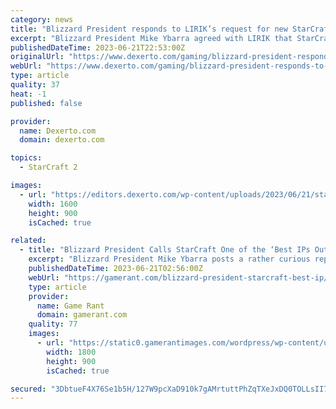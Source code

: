 ```yaml
---
category: news
title: "Blizzard President responds to LIRIK’s request for new StarCraft game"
excerpt: "Blizzard President Mike Ybarra agreed with LIRIK that StarCraft has \"insane potential\" after the streamer requested a new game."
publishedDateTime: 2023-06-21T22:53:00Z
originalUrl: "https://www.dexerto.com/gaming/blizzard-president-responds-to-liriks-request-for-new-starcraft-game-2185824/"
webUrl: "https://www.dexerto.com/gaming/blizzard-president-responds-to-liriks-request-for-new-starcraft-game-2185824/"
type: article
quality: 37
heat: -1
published: false

provider:
  name: Dexerto.com
  domain: dexerto.com

topics:
  - StarCraft 2

images:
  - url: "https://editors.dexerto.com/wp-content/uploads/2023/06/21/starcraft-blizzard-president-IP-LIRIK-twitch.jpg"
    width: 1600
    height: 900
    isCached: true

related:
  - title: "Blizzard President Calls StarCraft One of the ‘Best IPs Out There’"
    excerpt: "Blizzard President Mike Ybarra posts a rather curious reply to a tweet that calls for a StarCraft franchise revival in the wake of Diablo 4's success."
    publishedDateTime: 2023-06-21T02:56:00Z
    webUrl: "https://gamerant.com/blizzard-president-starcraft-best-ip/"
    type: article
    provider:
      name: Game Rant
      domain: gamerant.com
    quality: 77
    images:
      - url: "https://static0.gamerantimages.com/wordpress/wp-content/uploads/2023/06/alarak.jpg"
        width: 1800
        height: 900
        isCached: true

secured: "3DbtueF4X76Se1b5H/127W9pcXaD910k7gAMrtuttPhZqTXeJxDQ0TOLLsII7onfcQJhTyhPk3MbpKBcrlpfC/DH46jVD+xII4uoporAiBOf4+Rd7MRYHj5dn6RQ50eqrBKIMWc3T61kNOZI8lbLr2v13xXwrdOEdJ4V0Fof31NuFVisR2/IcpvFpQPruWYjZBNKhK6oO8c5u34Ct5hhHzbW9wdfD+EwMn+yTk8CGcIMsQ0axMT4CzuqUQFPuQBXKWPDNC+rMflKLRmSqupJ8cNCAUCjcNRrITHNMxui8+XCQ5M8WcHIm/dI1B1CFQwARzZQjP5rGn2jXWnm/fHzD9qLSsjnUV1MGkYFrJZ1ftQ=;jxPe15YXG6VoeRTKtsiGuA=="
---
```


